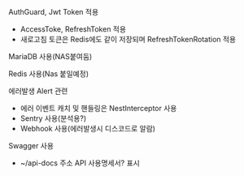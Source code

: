 AuthGuard, Jwt Token 적용

-   AccessToke, RefreshToken 적용
-   새로고침 토큰은 Redis에도 같이 저장되며 RefreshTokenRotation 적용

MariaDB 사용(NAS붙여둠)

Redis 사용(Nas 붙일예정)

에러발생 Alert 관련

-   에러 이벤트 캐치 및 핸들링은 NestInterceptor 사용
-   Sentry 사용(분석용?)
-   Webhook 사용(에러발생시 디스코드로 알람)

Swagger 사용

-   ~/api-docs 주소 API 사용명세서? 표시
